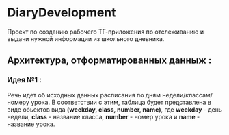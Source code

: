 # DiaryDevelopment
Проект по созданию рабочего ТГ-приложения по отслеживанию и выдачи нужной информации из школьного дневника.

## Архитектура, отформатированных данныж :

### Идея №1 :

Речь идет об исходных данных расписания по дням недели/классам/номеру урока. В соответствии с этим, таблица будет представлена в виде обьектов вида **(weekday, class, number, name)**, где **weekday** - день недели, **class** - название класса, **number** - номер урока и **name** - название урока.
